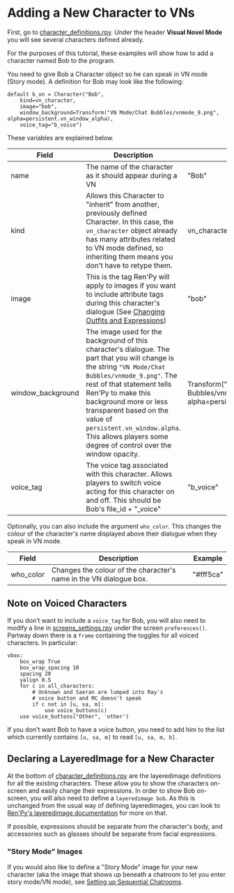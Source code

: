 # Adding a New Character to VNs

First, go to [character_definitions.rpy](https://github.com/shawna-p/mysterious-messenger/blob/v2.2.1-docs/game/character_definitions.rpy "character_definitions.rpy"). Under the header **Visual Novel Mode** you will see several characters defined already.

For the purposes of this tutorial, these examples will show how to add a character named Bob to the program.

You need to give Bob a Character object so he can speak in VN mode (Story mode). A definition for Bob may look like the following:

```renpy
default b_vn = Character("Bob",
    kind=vn_character,
    image="bob",
    window_background=Transform("VN Mode/Chat Bubbles/vnmode_9.png", alpha=persistent.vn_window_alpha),
    voice_tag="b_voice")
```

These variables are explained below.

Field | Description | Example |
------|-------------|---------|
name | The name of the character as it should appear during a VN | "Bob" |
kind | Allows this Character to "inherit" from another, previously defined Character. In this case, the `vn_character` object already has many attributes related to VN mode defined, so inheriting them means you don't have to retype them. | vn_character |
image | This is the tag Ren'Py will apply to images if you want to include attribute tags during this character's dialogue (See [Changing Outfits and Expressions](Changing-Outfits-and-Expressions.md)) | "bob" |
window_background | The image used for the background of this character's dialogue. The part that you will change is the string `"VN Mode/Chat Bubbles/vnmode_9.png"`. The rest of that statement tells Ren'Py to make this background more or less transparent based on the value of `persistent.vn_window.alpha`. This allows players some degree of control over the window opacity. | Transform("VN Mode/Chat Bubbles/vnmode_9.png", alpha=persistent.vn_window_alpha) |
voice_tag | The voice tag associated with this character. Allows players to switch voice acting for this character on and off. This should be Bob's file_id + "_voice" | "b_voice" |

Optionally, you can also include the argument `who_color`. This changes the colour of the character's name displayed above their dialogue when they speak in VN mode.

Field | Description | Example |
------|-------------|---------|
who_color | Changes the colour of the character's name in the VN dialogue box. | "#fff5ca" |

## Note on Voiced Characters

If you don't want to include a `voice_tag` for Bob, you will also need to modify a line in [screens_settings.rpy](https://github.com/shawna-p/mysterious-messenger/blob/v2.2.1-docs/game/screens_settings.rpy "screens_settings.rpy") under the screen `preferences()`. Partway down there is a `frame` containing the toggles for all voiced characters. In particular:

```renpy
vbox:
    box_wrap True
    box_wrap_spacing 10
    spacing 20
    yalign 0.5
    for c in all_characters:
        # Unknown and Saeran are lumped into Ray's
        # voice button and MC doesn't speak
        if c not in [u, sa, m]:
            use voice_buttons(c)
    use voice_buttons("Other", 'other')
```

If you don't want Bob to have a voice button, you need to add him to the list which currently contains `[u, sa, m]` to read `[u, sa, m, b]`.

## Declaring a LayeredImage for a New Character

At the bottom of [character_definitions.rpy](https://github.com/shawna-p/mysterious-messenger/blob/v2.2.1-docs/game/character_definitions.rpy "character_definitions.rpy") are the layeredimage definitions for all the existing characters. These allow you to show the characters on-screen and easily change their expressions. In order to show Bob on-screen, you will also need to define a `layeredimage bob`. As this is unchanged from the usual way of defining layeredimages, you can look to [Ren'Py's layeredimage documentation](https://www.renpy.org/doc/html/layeredimage.html "Ren'Py layeredimage documentation") for more on that.

If possible, expressions should be separate from the character's body, and accessories such as glasses should be separate from facial expressions.

### "Story Mode" Images

If you would also like to define a "Story Mode" image for your new character (aka the image that shows up beneath a chatroom to let you enter story mode/VN mode), see [Setting up Sequential Chatrooms](Setting-up-Sequential-Chatrooms.md).
